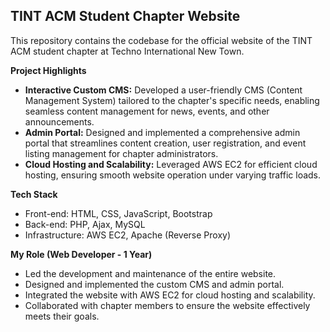 ## TINT ACM Student Chapter Website

This repository contains the codebase for the official website of the TINT ACM student chapter at Techno International New Town.

**Project Highlights**

* **Interactive Custom CMS:** Developed a user-friendly CMS (Content Management System) tailored to the chapter's specific needs, enabling seamless content management for news, events, and other announcements.
* **Admin Portal:** Designed and implemented a comprehensive admin portal that streamlines content creation, user registration, and event listing management for chapter administrators.
* **Cloud Hosting and Scalability:** Leveraged AWS EC2 for efficient cloud hosting, ensuring smooth website operation under varying traffic loads.

**Tech Stack**

* Front-end: HTML, CSS, JavaScript, Bootstrap
* Back-end: PHP, Ajax, MySQL
* Infrastructure: AWS EC2, Apache (Reverse Proxy)

**My Role (Web Developer - 1 Year)**

* Led the development and maintenance of the entire website.
* Designed and implemented the custom CMS and admin portal.
* Integrated the website with AWS EC2 for cloud hosting and scalability.
* Collaborated with chapter members to ensure the website effectively meets their goals.
